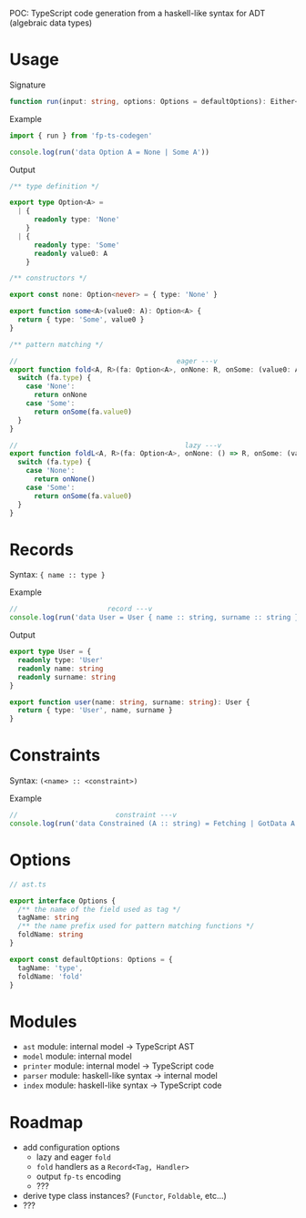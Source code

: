 POC: TypeScript code generation from a haskell-like syntax for ADT (algebraic data types)

# Usage

Signature

```ts
function run(input: string, options: Options = defaultOptions): Either<string, string>
```

Example

```ts
import { run } from 'fp-ts-codegen'

console.log(run('data Option A = None | Some A'))
```

Output

```ts
/** type definition */

export type Option<A> =
  | {
      readonly type: 'None'
    }
  | {
      readonly type: 'Some'
      readonly value0: A
    }

/** constructors */

export const none: Option<never> = { type: 'None' }

export function some<A>(value0: A): Option<A> {
  return { type: 'Some', value0 }
}

/** pattern matching */

//                                       eager ---v
export function fold<A, R>(fa: Option<A>, onNone: R, onSome: (value0: A) => R): R {
  switch (fa.type) {
    case 'None':
      return onNone
    case 'Some':
      return onSome(fa.value0)
  }
}

//                                         lazy ---v
export function foldL<A, R>(fa: Option<A>, onNone: () => R, onSome: (value0: A) => R): R {
  switch (fa.type) {
    case 'None':
      return onNone()
    case 'Some':
      return onSome(fa.value0)
  }
}
```

# Records

Syntax: `{ name :: type }`

Example

```ts
//                      record ---v
console.log(run('data User = User { name :: string, surname :: string }'))
```

Output

```ts
export type User = {
  readonly type: 'User'
  readonly name: string
  readonly surname: string
}

export function user(name: string, surname: string): User {
  return { type: 'User', name, surname }
}
```

# Constraints

Syntax: `(<name> :: <constraint>)`

Example

```ts
//                        constraint ---v
console.log(run('data Constrained (A :: string) = Fetching | GotData A'))
```

# Options

```ts
// ast.ts

export interface Options {
  /** the name of the field used as tag */
  tagName: string
  /** the name prefix used for pattern matching functions */
  foldName: string
}

export const defaultOptions: Options = {
  tagName: 'type',
  foldName: 'fold'
}
```

# Modules

- `ast` module: internal model -> TypeScript AST
- `model` module: internal model
- `printer` module: internal model -> TypeScript code
- `parser` module: haskell-like syntax -> internal model
- `index` module: haskell-like syntax -> TypeScript code

# Roadmap

- add configuration options
  - lazy and eager `fold`
  - `fold` handlers as a `Record<Tag, Handler>`
  - output `fp-ts` encoding
  - ???
- derive type class instances? (`Functor`, `Foldable`, etc...)
- ???
